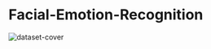 # Facial-Emotion-Recognition


![dataset-cover](https://github.com/ShubhamPandeyHO/Facial-Emotion-Recognition/assets/122806275/f7354a23-e7ba-4f83-b842-e02ecec83886)
